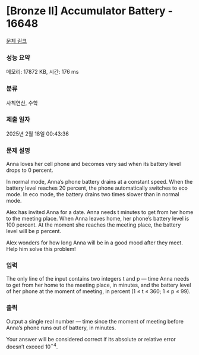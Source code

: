# [Bronze II] Accumulator Battery - 16648 

[문제 링크](https://www.acmicpc.net/problem/16648) 

### 성능 요약

메모리: 17872 KB, 시간: 176 ms

### 분류

사칙연산, 수학

### 제출 일자

2025년 2월 18일 00:43:36

### 문제 설명

<p>Anna loves her cell phone and becomes very sad when its battery level drops to 0 percent.</p>

<p>In normal mode, Anna’s phone battery drains at a constant speed. When the battery level reaches 20 percent, the phone automatically switches to eco mode. In eco mode, the battery drains two times slower than in normal mode.</p>

<p>Alex has invited Anna for a date. Anna needs t minutes to get from her home to the meeting place. When Anna leaves home, her phone’s battery level is 100 percent. At the moment she reaches the meeting place, the battery level will be p percent.</p>

<p>Alex wonders for how long Anna will be in a good mood after they meet. Help him solve this problem!</p>

### 입력 

 <p>The only line of the input contains two integers t and p — time Anna needs to get from her home to the meeting place, in minutes, and the battery level of her phone at the moment of meeting, in percent (1 ≤ t ≤ 360; 1 ≤ p ≤ 99).</p>

### 출력 

 <p>Output a single real number — time since the moment of meeting before Anna’s phone runs out of battery, in minutes.</p>

<p>Your answer will be considered correct if its absolute or relative error doesn’t exceed 10<sup>−4</sup>.</p>

